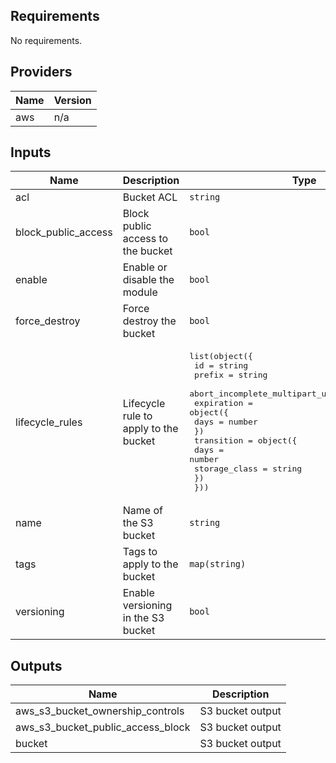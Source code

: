 ## Requirements

No requirements.

## Providers

| Name | Version |
|------|---------|
| aws | n/a |

## Inputs

| Name | Description | Type | Default | Required |
|------|-------------|------|---------|:--------:|
| acl | Bucket ACL | `string` | `"private"` | no |
| block\_public\_access | Block public access to the bucket | `bool` | `true` | no |
| enable | Enable or disable the module | `bool` | `true` | no |
| force\_destroy | Force destroy the bucket | `bool` | `false` | no |
| lifecycle\_rules | Lifecycle rule to apply to the bucket | <pre>list(object({<br>    id                                     = string<br>    prefix                                 = string<br>    abort_incomplete_multipart_upload_days = number<br>    expiration = object({<br>      days = number<br>    })<br>    transition = object({<br>      days          = number<br>      storage_class = string<br>    })<br>  }))</pre> | `[]` | no |
| name | Name of the S3 bucket | `string` | n/a | yes |
| tags | Tags to apply to the bucket | `map(string)` | `null` | no |
| versioning | Enable versioning in the S3 bucket | `bool` | `false` | no |

## Outputs

| Name | Description |
|------|-------------|
| aws\_s3\_bucket\_ownership\_controls | S3 bucket output |
| aws\_s3\_bucket\_public\_access\_block | S3 bucket output |
| bucket | S3 bucket output |
